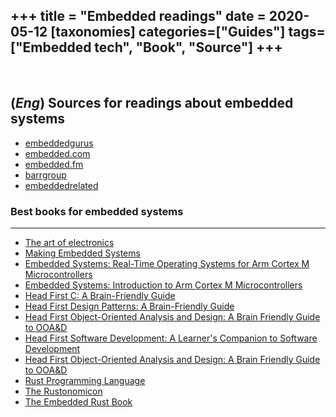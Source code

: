 +++
title = "Embedded readings"
date = 2020-05-12
[taxonomies]
categories=["Guides"]
tags=["Embedded tech", "Book", "Source"]
+++
---
<br>

## (*Eng*) Sources for readings about embedded systems
- [embeddedgurus](https://embeddedgurus.com/)
- [embedded.com](https://www.embedded.com/)
- [embedded.fm](https://embedded.fm/)
- [barrgroup](https://barrgroup.com/)
- [embeddedrelated](https://www.embeddedrelated.com/)

### Best books for embedded systems
---
- [The art of electronics](https://www.amazon.com/Art-Electronics-Paul-Horowitz/dp/0521809266)
- [Making Embedded Systems](https://www.amazon.com/Making-Embedded-Systems-Patterns-Software/dp/1449302149)
- [Embedded Systems: Real-Time Operating Systems for Arm Cortex M Microcontrollers](https://www.amazon.com/Embedded-Systems-Real-Time-Operating-Microcontrollers/dp/1463590151)
- [Embedded Systems: Introduction to Arm Cortex M Microcontrollers](https://www.amazon.com/Embedded-Systems-Introduction-Microcontrollers-Interfacing/dp/1463590151)
- [Head First C: A Brain-Friendly Guide](https://www.amazon.com/Head-First-Brain-Friendly-Guide/dp/0596514824)
- [Head First Design Patterns: A Brain-Friendly Guide](https://www.amazon.com/Head-First-Design-Patterns-Brain-Friendly/dp/0596007124)
- [Head First Object-Oriented Analysis and Design: A Brain Friendly Guide to OOA&D](https://www.amazon.com/Head-First-Object-Oriented-Analysis-Design/dp/0596008678)
- [Head First Software Development: A Learner's Companion to Software Development](https://www.amazon.com/Head-First-Software-Development-Companion/dp/0596527357)
- [Head First Object-Oriented Analysis and Design: A Brain Friendly Guide to OOA&D](https://www.amazon.com/Head-First-Object-Oriented-Analysis-Design/dp/0596008678)
- [Rust Programming Language](https://doc.rust-lang.org/book/)
- [The Rustonomicon](https://doc.rust-lang.org/nomicon/)
- [The Embedded Rust Book](https://rust-embedded.github.io/book/)